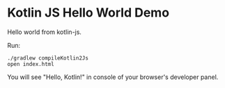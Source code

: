 Kotlin JS Hello World Demo
=======================

Hello world from kotlin-js.


Run:

```
./gradlew compileKotlin2Js
open index.html
```

You will see "Hello, Kotlin!" in console of your browser's developer panel.


